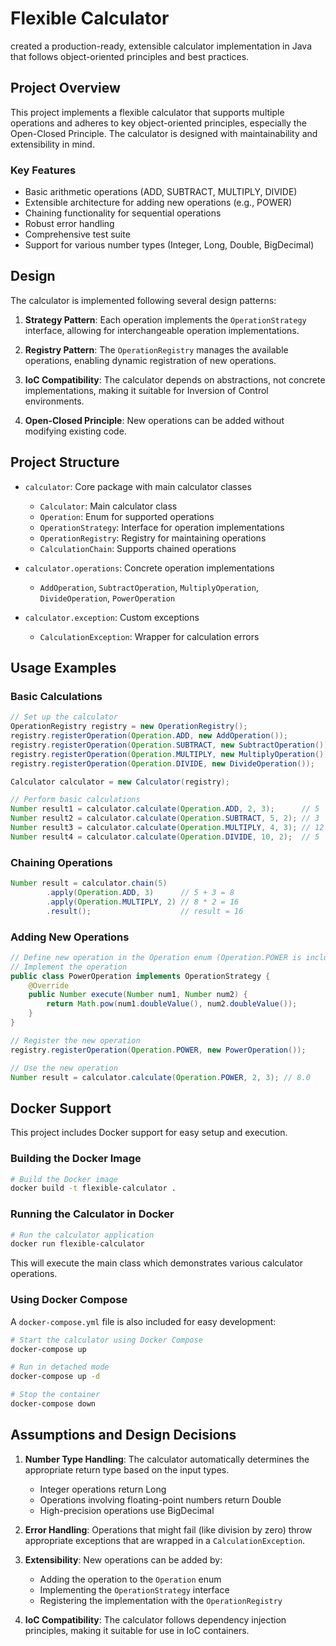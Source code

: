 # Flexible Calculator

created a production-ready, extensible calculator implementation in Java that follows object-oriented principles and best practices.

## Project Overview

This project implements a flexible calculator that supports multiple operations and adheres to key object-oriented principles, especially the Open-Closed Principle. The calculator is designed with maintainability and extensibility in mind.

### Key Features

- Basic arithmetic operations (ADD, SUBTRACT, MULTIPLY, DIVIDE)
- Extensible architecture for adding new operations (e.g., POWER)
- Chaining functionality for sequential operations
- Robust error handling
- Comprehensive test suite
- Support for various number types (Integer, Long, Double, BigDecimal)

## Design

The calculator is implemented following several design patterns:

1. **Strategy Pattern**: Each operation implements the `OperationStrategy` interface, allowing for interchangeable operation implementations.

2. **Registry Pattern**: The `OperationRegistry` manages the available operations, enabling dynamic registration of new operations.

3. **IoC Compatibility**: The calculator depends on abstractions, not concrete implementations, making it suitable for Inversion of Control environments.

4. **Open-Closed Principle**: New operations can be added without modifying existing code.

## Project Structure

- `calculator`: Core package with main calculator classes
  - `Calculator`: Main calculator class
  - `Operation`: Enum for supported operations
  - `OperationStrategy`: Interface for operation implementations
  - `OperationRegistry`: Registry for maintaining operations
  - `CalculationChain`: Supports chained operations

- `calculator.operations`: Concrete operation implementations
  - `AddOperation`, `SubtractOperation`, `MultiplyOperation`, `DivideOperation`, `PowerOperation`

- `calculator.exception`: Custom exceptions
  - `CalculationException`: Wrapper for calculation errors

## Usage Examples

### Basic Calculations

```java
// Set up the calculator
OperationRegistry registry = new OperationRegistry();
registry.registerOperation(Operation.ADD, new AddOperation());
registry.registerOperation(Operation.SUBTRACT, new SubtractOperation());
registry.registerOperation(Operation.MULTIPLY, new MultiplyOperation());
registry.registerOperation(Operation.DIVIDE, new DivideOperation());

Calculator calculator = new Calculator(registry);

// Perform basic calculations
Number result1 = calculator.calculate(Operation.ADD, 2, 3);      // 5
Number result2 = calculator.calculate(Operation.SUBTRACT, 5, 2); // 3
Number result3 = calculator.calculate(Operation.MULTIPLY, 4, 3); // 12
Number result4 = calculator.calculate(Operation.DIVIDE, 10, 2);  // 5
```

### Chaining Operations

```java
Number result = calculator.chain(5)
        .apply(Operation.ADD, 3)      // 5 + 3 = 8
        .apply(Operation.MULTIPLY, 2) // 8 * 2 = 16
        .result();                    // result = 16
```

### Adding New Operations

```java
// Define new operation in the Operation enum (Operation.POWER is included)
// Implement the operation
public class PowerOperation implements OperationStrategy {
    @Override
    public Number execute(Number num1, Number num2) {
        return Math.pow(num1.doubleValue(), num2.doubleValue());
    }
}

// Register the new operation
registry.registerOperation(Operation.POWER, new PowerOperation());

// Use the new operation
Number result = calculator.calculate(Operation.POWER, 2, 3); // 8.0
```

## Docker Support

This project includes Docker support for easy setup and execution.

### Building the Docker Image

```bash
# Build the Docker image
docker build -t flexible-calculator .
```

### Running the Calculator in Docker

```bash
# Run the calculator application
docker run flexible-calculator
```

This will execute the main class which demonstrates various calculator operations.

### Using Docker Compose

A `docker-compose.yml` file is also included for easy development:

```bash
# Start the calculator using Docker Compose
docker-compose up

# Run in detached mode
docker-compose up -d

# Stop the container
docker-compose down
```

## Assumptions and Design Decisions

1. **Number Type Handling**: The calculator automatically determines the appropriate return type based on the input types.
   - Integer operations return Long
   - Operations involving floating-point numbers return Double
   - High-precision operations use BigDecimal

2. **Error Handling**: Operations that might fail (like division by zero) throw appropriate exceptions that are wrapped in a `CalculationException`.

3. **Extensibility**: New operations can be added by:
   - Adding the operation to the `Operation` enum
   - Implementing the `OperationStrategy` interface
   - Registering the implementation with the `OperationRegistry`

4. **IoC Compatibility**: The calculator follows dependency injection principles, making it suitable for use in IoC containers.
